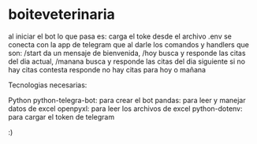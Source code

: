 # boiteveterinaria

al iniciar el bot lo que pasa es:
carga el toke desde el archivo .env 
se conecta con la app de telegram 
que al darle los comandos y handlers que son: /start da un mensaje de bienvenida, /hoy busca y responde las citas del dia actual, /manana busca y responde las citas del dia siguiente 
si no hay citas contesta responde no hay citas para hoy o mañana


Tecnologias necesarias:

Python 
python-telegra-bot: para crear el bot 
pandas: para leer y manejar datos de excel
openpyxl: para leer los archivos de excel 
python-dotenv: para cargar el token de telegram 

:)
